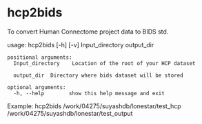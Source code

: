 # hcp2bids
To convert Human Connectome project data to BIDS std.

usage: hcp2bids [-h] [-v] Input_directory output_dir

    positional arguments:
      Input_directory    Location of the root of your HCP dataset

      output_dir  Directory where bids dataset will be stored

    optional arguments:
      -h, --help        show this help message and exit
Example:  hcp2bids /work/04275/suyashdb/lonestar/test_hcp /work/04275/suyashdb/lonestar/test_output
